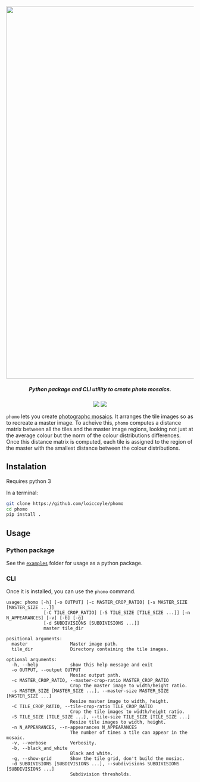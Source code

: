 <h3 align="center"><img src="https://i.imgur.com/rMze8u5.png" width="1000"></h3>
<h5 align="center">Python package and CLI utility to create photo mosaics.</h5>

<p align="center">
  <a href="https://github.com/loiccoyle/phomo/actions?query=workflow%3Atests"><img src="https://github.com/loiccoyle/phomo/workflows/tests/badge.svg"></a>
  <a href="./LICENSE.md"><img src="https://img.shields.io/badge/license-MIT-blue.svg"></a>
</p>

`phomo` lets you create [photographc mosaics](https://en.wikipedia.org/wiki/Photographic_mosaic). It arranges the tile images so as to recreate a master image. To acheive this, `phomo` computes a distance matrix between all the tiles and the master image regions, looking not just at the average colour but the norm of the colour distributions differences. Once this distance matrix is computed, each tile is assigned to the region of the master with the smallest distance between the colour distributions.


## Instalation

Requires python 3

In a terminal:

```sh
git clone https://github.com/loiccoyle/phomo
cd phomo
pip install .
```

## Usage

### Python package

See the [`examples`](./examples) folder for usage as a python package.

### CLI

Once it is installed, you can use the `phomo` command.

```
usage: phomo [-h] [-o OUTPUT] [-c MASTER_CROP_RATIO] [-s MASTER_SIZE [MASTER_SIZE ...]]
              [-C TILE_CROP_RATIO] [-S TILE_SIZE [TILE_SIZE ...]] [-n N_APPEARANCES] [-v] [-b] [-g]
              [-d SUBDIVISIONS [SUBDIVISIONS ...]]
              master tile_dir

positional arguments:
  master                Master image path.
  tile_dir              Directory containing the tile images.

optional arguments:
  -h, --help            show this help message and exit
  -o OUTPUT, --output OUTPUT
                        Mosiac output path.
  -c MASTER_CROP_RATIO, --master-crop-ratio MASTER_CROP_RATIO
                        Crop the master image to width/height ratio.
  -s MASTER_SIZE [MASTER_SIZE ...], --master-size MASTER_SIZE [MASTER_SIZE ...]
                        Resize master image to width, height.
  -C TILE_CROP_RATIO, --tile-crop-ratio TILE_CROP_RATIO
                        Crop the tile images to width/height ratio.
  -S TILE_SIZE [TILE_SIZE ...], --tile-size TILE_SIZE [TILE_SIZE ...]
                        Resize tile images to width, height.
  -n N_APPEARANCES, --n-appearances N_APPEARANCES
                        The number of times a tile can appear in the mosaic.
  -v, --verbose         Verbosity.
  -b, --black_and_white
                        Black and white.
  -g, --show-grid       Show the tile grid, don't build the mosiac.
  -d SUBDIVISIONS [SUBDIVISIONS ...], --subdivisions SUBDIVISIONS [SUBDIVISIONS ...]
                        Subdivision thresholds.
```
